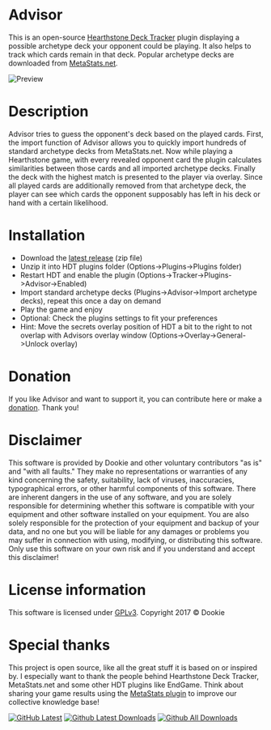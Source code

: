 # Advisor
This is an open-source [Hearthstone Deck Tracker](https://github.com/HearthSim/Hearthstone-Deck-Tracker) plugin displaying a possible archetype deck your opponent could be playing. It also helps to track which cards remain in that deck. Popular archetype decks are downloaded from [MetaStats.net](https://www.metastats.net).

![Preview](https://github.com/djdookie/Advisor/blob/master/AdvisorPreview.jpg "Preview")

# Description
Advisor tries to guess the opponent's deck based on the played cards.
First, the import function of Advisor allows you to quickly import hundreds of standard archetype decks from MetaStats.net.
Now while playing a Hearthstone game, with every revealed opponent card the plugin calculates similarities between those cards and all imported archetype decks.
Finally the deck with the highest match is presented to the player via overlay.
Since all played cards are additionally removed from that archetype deck, the player can see which cards the opponent supposably has left in his deck or hand with a certain likelihood.

# Installation
- Download the [latest release](https://github.com/djdookie/Advisor/releases) (zip file)
- Unzip it into HDT plugins folder (Options->Plugins->Plugins folder)
- Restart HDT and enable the plugin (Options->Tracker->Plugins->Advisor->Enabled)
- Import standard archetype decks (Plugins->Advisor->Import archetype decks), repeat this once a day on demand
- Play the game and enjoy
- Optional: Check the plugins settings to fit your preferences
- Hint: Move the secrets overlay position of HDT a bit to the right to not overlap with Advisors overlay window (Options->Overlay->General->Unlock overlay)

# Donation
If you like Advisor and want to support it, you can contribute here or make a [donation](https://paypal.me/djdookie). Thank you!

# Disclaimer
This software is provided by Dookie and other voluntary contributors "as is" and "with all faults." They make no representations or warranties of any kind concerning the safety, suitability, lack of viruses, inaccuracies, typographical errors, or other harmful components of this software. There are inherent dangers in the use of any software, and you are solely responsible for determining whether this software is compatible with your equipment and other software installed on your equipment. You are also solely responsible for the protection of your equipment and backup of your data, and no one but you will be liable for any damages or problems you may suffer in connection with using, modifying, or distributing this software.
Only use this software on your own risk and if you understand and accept this disclaimer!

# License information
This software is licensed under [GPLv3](https://www.gnu.org/licenses/gpl-3.0). Copyright 2017 © Dookie

# Special thanks
This project is open source, like all the great stuff it is based on or inspired by.
I especially want to thank the people behind Hearthstone Deck Tracker, MetaStats.net and some other HDT plugins like EndGame. Think about sharing your game results using the [MetaStats plugin](https://metastats.net/plugins) to improve our collective knowledge base!

[![GitHub Latest](https://img.shields.io/github/release/djdookie/advisor.svg)](https://github.com/djdookie/Advisor/releases/latest)
[![Github Latest Downloads](https://img.shields.io/github/downloads/djdookie/advisor/latest/total.svg)](https://github.com/djdookie/Advisor/releases/latest)
[![Github All Downloads](https://img.shields.io/github/downloads/djdookie/advisor/total.svg)](https://github.com/djdookie/Advisor/releases)
